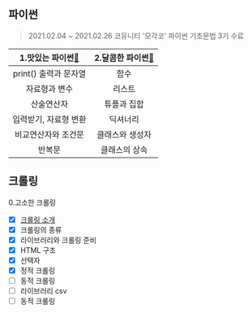 ## 파이썬
> 2021.02.04 ~ 2021.02.26  코뮤니티 '모각코' 파이썬 기초문법 3기 수료

|1.맛있는 파이썬[🍕](https://cafe.naver.com/codeuniv/9917)|2.달콤한 파이썬[🍭](https://cafe.naver.com/codeuniv/10590)|
|:--:|:--:|
|print() 출력과 문자열|함수|
|자료형과 변수|리스트|
|산술연산자|튜플과 집합|
|입력받기, 자료형 변환|딕셔너리|
|비교연산자와 조건문|클래스와 생성자|
|반복문|클래스의 상속|


## 크롤링
0.고소한 크롤링
- [x] [크롤링 소개](https://cafe.naver.com/codeuniv?iframe_url_utf8=%2FArticleRead.nhn%3FreferrerAllArticles%3Dfalse%26menuid%3D136%26page%3D1%26boardtype%3DL%26clubid%3D30026525%26articleid%3D10788)
- [x] 크롤링의 종류
- [x] 라이브러리와 크롤링 준비
- [x] HTML 구조
- [x] 선택자
- [x] 정적 크롤링
- [ ] 동적 크롤링
- [ ] 라이브러리 csv
- [ ] 동적 크롤링
